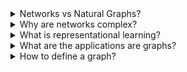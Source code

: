 <details>  
<summary> Networks vs Natural Graphs?</summary> 
  -- Social Network where we are connected with the people we know and the people they know etc.
  -- Communications and Transactions where we make phone calls, financial transactions etc.
  -- Biomedicine where the interactions between genes/proteins regulate life
  -- How our thoughts are captured by the hidden connections between the billions of neurons.
  -- Information with relational structure:
	  -- Information/knowledge: Once is generally linked to another
	  -- Software
	  -- Similarity Networks: Connecting similar data points 
	  -- Relational Structures: Molecules, scene graphs, 3D shapes, physics-particle simulation etc.
  Note: Sometimes the distinction between a network and a graph is blurred. 
</details> 

<details>  
<summary>Why are networks complex?</summary> 
  -- In comparison to text or images, which has spacial locality such as a pixel to the left or to the right, word that came before or the word that comes after, networks can be of arbitrary size and topological structure unlike in grids or arrays.
	  -- While modern deep learning toolbox is designed for simple sequences and grids
  -- There cannot be any reference points and no fixed node ordering.
  -- They are often dynamic and have multi modal features.
  
</details> 

<details>  
<summary>What is representational learning?</summary> 
  -- Here the goal is to learn the function f that takes the node u and maps it to the d dimensional real valued vectors.
	  -- f:u --> R^d -- To learn a neural network
  -- Here the similar nodes in the nodes are embedded close together.
  
</details> 

<details>  
<summary>What are the applications are graphs?</summary> 
  -- There are many tasks attached to graphs such as graph level prediction and generation
  -- The same can be scaled down to community or sub graph, node-level and edges-level
  -- Applications in areas such as protein folding where predicting the protein's 3D structure solely based on its amino acid sequence can/do have a huge impact in drug discovery etc.
	  -- Spatial Graph: Where Nodes are the amino acids in the protein sequence and edges are the proximity between amino acids (residues)
  -- PinSage: Graph-based recommender
	  -- In the case of a Pinterest board, if we're trying to find another similar image, via graph where similar things are embedded together is found to be doing this task much better than the image only based recommendation.
  -- Drug Side effects
	  -- Given then drugs attack certain proteins, we can check if drug A and B are given to someone, what are the chances, side effect A would occur.
	  -- Through protein-protein and protein-drug interaction.
  -- Drug Discovery
	  -- By connecting atoms as nodes with its chemical bonds as edges, we predict the pool of candidates that are promising candidates for antibiotic drugs for example.
		  -- A GNN graph classification model can predict that
		  -- Antibiotics are small molecular graphs
	  -- Graph generation can lead to discoveries of new and novel molecules where the use cases include predicting molecules with high drug likeliness and optimise existing molecules to have desirable properties.
  -- Traffic prediction
	  -- Road segments are nodes and connectivity between them are edges.
	  -- This can help us predict the ETA
  --  Physics Simulation
	  -- A graph evolution task can take break down of things to smaller chunks and predict the velocity of those chunks' movements --> to predict the new position of those chunks.
		  -- In reliably simulating the world.
-- Weather Forecasting
	-- Graphcast by Deepmind creates a multi-mesh message passing on the atmosphere to rollout a forecast of the weather.
</details> 

<details>  
<summary>How to define a graph? </summary> 
  -- A graph's design influences how it represents information
  -- A graph with same number of nodes and edges, with similar connections can be used to map several things at once. Such as: 1. Say 4 actors in 4 nodes and what movies they appear in, in edges 2. Friendship network 3. Protein-protein network. etc.
  -- Directed and Undirected Graphs. Directed where there is a source and a destination (arcs) and Undirected where we can represent relationships, collaboration (symmetrical and reciprocal)
  --  In Undirected cases --> Node Degree: The number of edges adjacent to a node i. Average degree turns out to be 2E/N
  -- Bipartite Graph: Where we can create two groups of nodes and only these groups are connected with each other and not within. Such as authors-to-papers network and actors-to-movies networks etc.
  -- Folded networks: If two authors worked on a paper, these two on one group would have at least one connection on the other side, which will help us to map co-authorship.
  -- We can represent a graph as a adjacency matix:
	  A_ij = 1 if there is a link from node i to node j
	  A_io = 0 if otherwise
  -- Hence the undirected graphs are naturally symmetric and the directed graphs are not
  -- 
  --  
  
</details> 